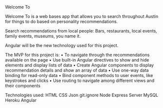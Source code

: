 Welcome To

Welcome To is a web bases app that allows you to search throughout Austin for things to do based on personality recommendations.

Search recommendations from local people: Bars, restaurants, local events, family events, museums, you name it.

Angular will be the new technology used for this project.

The MVP for this project is: • To navigate through the recommendations available on the page • Use built-in Angular directives to show and hide elements and display lists of data • Create Angular components to display recommendation details and show an array of data • Use one-way data binding for read-only data • Bind component methods to user events, like keystrokes and clicks • Use routing to navigate among different views and their components

Technologies used: HTML CSS Json git.ignore Node Express Server MySQL Heroku Angular